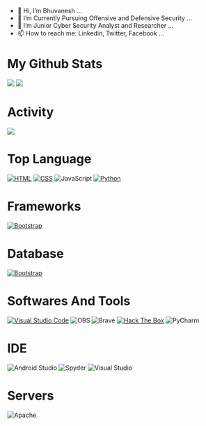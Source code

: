 - 👋 Hi, I’m Bhuvanesh ...
- 👀 I’m Currently Pursuing Offensive and Defensive Security ...
- 🌱 I’m Junior Cyber Security Analyst and Researcher ...
- 📫 How to reach me: Linkedin, Twitter, Facebook ...

<!---
VirtusV01/VirtusV01 is a ✨ special ✨ repository because its `README.md` (this file) appears on your GitHub profile.
You can click the Preview link to take a look at your changes.
--->
# My Github Stats
![](https://github-readme-stats.vercel.app/api?username=VirtusV01&show_icons=true&theme=highcontrast)
![](https://github-readme-stats.vercel.app/api/top-langs/?username=VirtusV01&layout=compact&theme=highcontrast)

# Activity
[![](https://github-readme-activity-graph.vercel.app/graph?username=VirtusV01&theme=merko)](https://github.com/ashutosh00710/github-readme-activity-graph)

# Top Language
[![HTML](https://img.shields.io/badge/HTML-E34F26.svg?logo=html5&logoColor=white)](https://www.w3.org/html/)
[![CSS](https://img.shields.io/badge/-CSS-blue?style=flat&logo=css3)](https://www.w3.org/Style/CSS/)
![JavaScript](https://img.shields.io/badge/javascript-%23323330.svg?logo=javascript&logoColor=%23F7DF1E)
[![Python](https://img.shields.io/badge/Python-14354C.svg?logo=python&logoColor=white)](https://www.python.org/)

# Frameworks
[![Bootstrap](https://img.shields.io/badge/Bootstrap-7952B3.svg?logo=bootstrap&logoColor=white)](https://www.w3.org/html/)

# Database
[![Bootstrap](https://img.shields.io/badge/MySQL-00758f.svg?logo=mysql&logoColor=white)](https://www.w3.org/html/)

# Softwares And Tools
[![Visual Studio Code](https://img.shields.io/badge/Visual%20Studio%20Code-0078d7.svg?logo=visual-studio-code&logoColor=white)](https://github.com/VirtusV01#)
![OBS](https://img.shields.io/badge/-OBS%20Studio-302E31?logo=obs-studio&logoColor=white)
![Brave](https://img.shields.io/badge/-Brave-FB542B?logo=brave&logoColor=white)
[![Hack The Box](https://img.shields.io/badge/Hack%20The%20Box-green?logo=Hack-The-Box&logoColor=white)](https://www.hackthebox.eu/home/users/profile/your-username)
![PyCharm](https://img.shields.io/badge/pycharm-143?logo=pycharm&logoColor=black&color=black&labelColor=green)

# IDE
![Android Studio](https://img.shields.io/badge/Android%20Studio-3DDC84?logo=android-studio&logoColor=white)
![Spyder](https://img.shields.io/badge/Spyder-838485?logo=spyder%20ide&logoColor=maroon)
![Visual Studio](https://img.shields.io/badge/Visual%20Studio-5C2D91.svg?logo=visual-studio&logoColor=white)

# Servers
![Apache](https://img.shields.io/badge/apache-%23D42029.svg?logo=apache&logoColor=white)


